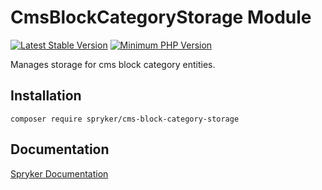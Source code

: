 # CmsBlockCategoryStorage Module
[![Latest Stable Version](https://poser.pugx.org/spryker/cms-block-category-storage/v/stable.svg)](https://packagist.org/packages/spryker/cms-block-category-storage)
[![Minimum PHP Version](https://img.shields.io/badge/php-%3E%3D%208.3-8892BF.svg)](https://php.net/)

Manages storage for cms block category entities.

## Installation

```
composer require spryker/cms-block-category-storage
```

## Documentation

[Spryker Documentation](https://docs.spryker.com)
